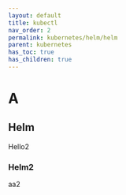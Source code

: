 ```yaml
---
layout: default
title: kubectl
nav_order: 2
permalink: kubernetes/helm/helm
parent: kubernetes
has_toc: true
has_children: true
---
```


# A

## Helm
Hello2

### Helm2
aa2
